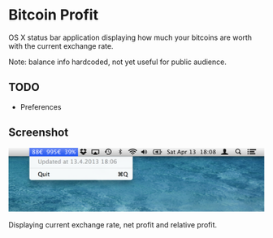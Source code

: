 # Bitcoin Profit

OS X status bar application displaying how much your bitcoins are worth with the current exchange rate.

Note: balance info hardcoded, not yet useful for public audience.

## TODO

 - Preferences

## Screenshot

![Screenshot](screenshot.png)

Displaying current exchange rate, net profit and relative profit.
